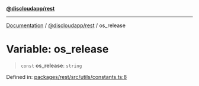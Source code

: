 [**@discloudapp/rest**](../README.md)

***

[Documentation](../../../packages.md) / [@discloudapp/rest](../README.md) / os\_release

# Variable: os\_release

> `const` **os\_release**: `string`

Defined in: [packages/rest/src/utils/constants.ts:8](https://github.com/discloud/discloud.app/blob/8d6df0b18784d1a4408701ac8e6b9db44dbb7133/packages/rest/src/utils/constants.ts#L8)
